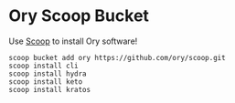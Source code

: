 # Ory Scoop Bucket

Use [Scoop](https://scoop.sh) to install Ory software!

```
scoop bucket add ory https://github.com/ory/scoop.git
scoop install cli
scoop install hydra
scoop install keto
scoop install kratos
```
